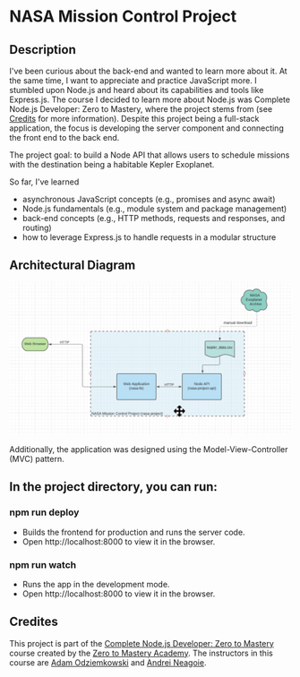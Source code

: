 # NASA Mission Control Project

## Description

I've been curious about the back-end and wanted to learn more about it. At the same time, I want to appreciate and practice JavaScript more. I stumbled upon Node.js and heard about its capabilities and tools like Express.js. The course I decided to learn more about Node.js was Complete Node.js Developer: Zero to Mastery, where the project stems from (see [Credits](https://github.com/AsemFathi/NasaProject/blob/main/README.md#credites) for more information). Despite this project being a full-stack application, the focus is developing the server component and connecting the front end to the back end.

The project goal: to build a Node API that allows users to schedule missions with the destination being a habitable Kepler Exoplanet.

So far, I've learned

- asynchronous JavaScript concepts (e.g., promises and async await)
- Node.js fundamentals (e.g., module system and package management)
- back-end concepts (e.g., HTTP methods, requests and responses, and routing)
- how to leverage Express.js to handle requests in a modular structure


## Architectural Diagram
![alt text](https://github.com/AsemFathi/NasaProject/blob/main/NasaProjectArchitecture/NasaProjectArchi.png)

Additionally, the application was designed using the Model-View-Controller (MVC) pattern.

## **In the project directory, you can run:**

### **npm run deploy**
 - Builds the frontend for production and runs the server code. 
 - Open http://localhost:8000 to view it in the browser. 

### **npm run watch**
- Runs the app in the development mode.
- Open http://localhost:8000 to view it in the browser.

## Credites
This project is part of the [Complete Node.js Developer: Zero to Mastery](https://zerotomastery.io/courses/learn-node-js/) course created by the [Zero to Mastery Academy](https://zerotomastery.io/). The instructors in this course are [Adam Odziemkowski](https://github.com/odziem) and [Andrei Neagoie](https://github.com/aneagoie/).
